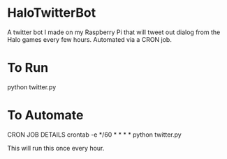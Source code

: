 # HaloTwitterBot
A twitter bot I made on my Raspberry Pi that will tweet out dialog from the Halo games every few hours. Automated via a CRON job.


# To Run
python twitter.py

# To Automate
CRON JOB DETAILS
crontab -e
*/60 * * * * python twitter.py 

This will run this once every hour.
